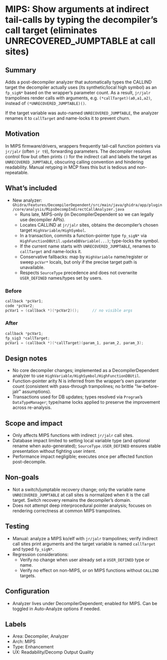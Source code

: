 # MIPS: Show arguments at indirect tail-calls by typing the decompiler’s call target (eliminates UNRECOVERED_JUMPTABLE at call sites)

## Summary
Adds a post-decompiler analyzer that automatically types the CALLIND target the decompiler actually uses (its synthetic/local high symbol) as an `fp_sigN*` based on the wrapper’s parameter count. As a result, `jr/jalr` trampolines render calls with arguments, e.g. `(*callTarget)(a0,a1,a2)`, instead of `(*UNRECOVERED_JUMPTABLE)()`.

If the target variable was auto-named `UNRECOVERED_JUMPTABLE`, the analyzer renames it to `callTarget` and name-locks it to prevent churn.

## Motivation
In MIPS firmware/drivers, wrappers frequently tail-call function pointers via `jr/jalr` (often `jr t9`), forwarding parameters. The decompiler resolves control flow but often prints `()` for the indirect call and labels the target as `UNRECOVERED_JUMPTABLE`, obscuring calling convention and hindering readability. Manual retyping in MCP fixes this but is tedious and non-repeatable.

## What’s included
- New analyzer: `Ghidra/Features/DecompilerDependent/src/main/java/ghidra/app/plugin/core/analysis/MipsDecompIndirectCallAnalyzer.java`
  - Runs late, MIPS-only (in DecompilerDependent so we can legally use decompiler APIs).
  - Locates CALLIND at `jr/jalr` sites, obtains the decompiler’s chosen target `HighVariable/HighSymbol`.
  - In a transaction, commits a function-pointer type `fp_sigN*` via `HighFunctionDBUtil.updateDBVariable(...)`; type-locks the symbol.
  - If the current name starts with `UNRECOVERED_JUMPTABLE`, renames to `callTarget` and name-locks it.
  - Conservative fallbacks: map by `HighVariable` name/register or sweep `pcVar*` locals, but only if the precise target path is unavailable.
  - Respects `SourceType` precedence and does not overwrite `USER_DEFINED` names/types set by users.

### Before
```c
callback *pcVar1;
code *pcVar2;
pcVar1 = (callback *)(*pcVar2)();      // no visible args
```

### After
```c
callback *pcVar1;
fp_sig3 *callTarget;
pcVar1 = (callback *)(*callTarget)(param_1, param_2, param_3);
```

## Design notes
- No core decompiler changes; implemented as a DecompilerDependent analyzer to use `HighVariable/HighSymbol/HighFunctionDBUtil`.
- Function-pointer arity N is inferred from the wrapper’s own parameter count (consistent with pass-through trampolines; no brittle "lw-before-jalr" assumptions).
- Transactions used for DB updates; types resolved via `Program`’s `DataTypeManager`; type/name locks applied to preserve the improvement across re-analysis.

## Scope and impact
- Only affects MIPS functions with indirect `jr/jalr` call sites.
- Database impact limited to setting local variable type (and optional rename when auto-generated); `SourceType.USER_DEFINED` ensures stable presentation without fighting user intent.
- Performance impact negligible; executes once per affected function post-decompile.

## Non-goals
- Not a switch/jumptable recovery change; only the variable name `UNRECOVERED_JUMPTABLE` at call sites is normalized when it is the call target. Switch recovery remains the decompiler’s domain.
- Does not attempt deep interprocedural pointer analysis; focuses on rendering correctness at common MIPS trampolines.

## Testing
- Manual: analyze a MIPS ko/elf with `jr/jalr` trampolines; verify indirect call sites print arguments and the target variable is named `callTarget` and typed `fp_sigN*`.
- Regression considerations:
  - Verify no change when user already set a `USER_DEFINED` type or name.
  - Verify no effect on non-MIPS, or on MIPS functions without `CALLIND` targets.

## Configuration
- Analyzer lives under DecompilerDependent; enabled for MIPS. Can be toggled in Auto-Analyze options if needed.

## Labels
- Area: Decompiler, Analyzer
- Arch: MIPS
- Type: Enhancement
- UX: Readability/Decomp Output Quality

